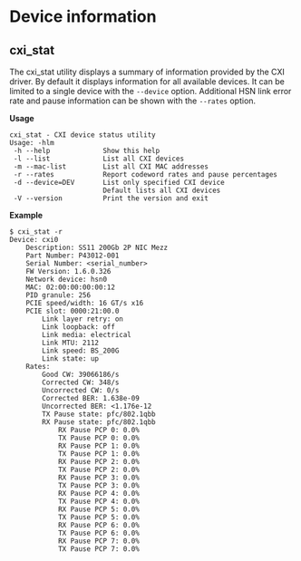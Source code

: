 
# Device information

## cxi\_stat

The cxi\_stat utility displays a summary of information provided by the CXI
driver. By default it displays information for all available devices. It can be
limited to a single device with the `--device` option. Additional HSN link error
rate and pause information can be shown with the `--rates` option.

**Usage**

```screen
cxi_stat - CXI device status utility
Usage: -hlm
 -h --help             Show this help
 -l --list             List all CXI devices
 -m --mac-list         List all CXI MAC addresses
 -r --rates            Report codeword rates and pause percentages
 -d --device=DEV       List only specified CXI device
                       Default lists all CXI devices
 -V --version          Print the version and exit
```

**Example**

```screen
$ cxi_stat -r
Device: cxi0
    Description: SS11 200Gb 2P NIC Mezz
    Part Number: P43012-001
    Serial Number: <serial_number>
    FW Version: 1.6.0.326
    Network device: hsn0
    MAC: 02:00:00:00:00:12
    PID granule: 256
    PCIE speed/width: 16 GT/s x16
    PCIE slot: 0000:21:00.0
        Link layer retry: on
        Link loopback: off
        Link media: electrical
        Link MTU: 2112
        Link speed: BS_200G
        Link state: up
    Rates:
        Good CW: 39066186/s
        Corrected CW: 348/s
        Uncorrected CW: 0/s
        Corrected BER: 1.638e-09
        Uncorrected BER: <1.176e-12
        TX Pause state: pfc/802.1qbb
        RX Pause state: pfc/802.1qbb
            RX Pause PCP 0: 0.0%
            TX Pause PCP 0: 0.0%
            RX Pause PCP 1: 0.0%
            TX Pause PCP 1: 0.0%
            RX Pause PCP 2: 0.0%
            TX Pause PCP 2: 0.0%
            RX Pause PCP 3: 0.0%
            TX Pause PCP 3: 0.0%
            RX Pause PCP 4: 0.0%
            TX Pause PCP 4: 0.0%
            RX Pause PCP 5: 0.0%
            TX Pause PCP 5: 0.0%
            RX Pause PCP 6: 0.0%
            TX Pause PCP 6: 0.0%
            RX Pause PCP 7: 0.0%
            TX Pause PCP 7: 0.0%
```
